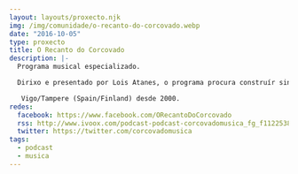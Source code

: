```yaml
---
layout: layouts/proxecto.njk
img: /img/comunidade/o-recanto-do-corcovado.webp
date: "2016-10-05"
type: proxecto
title: O Recanto do Corcovado
description: |-
  Programa musical especializado.

  Dirixo e presentado por Lois Atanes, o programa procura construír sinerxías musicais plurais sen que o estilo ou o país de procedencia importen. Jazz, ritmos étnicos, canción de autor, folk, música tradicional, sons experimentais… todo pode encaixar a través da calidade como único e indiscutible criterio.

   Vigo/Tampere (Spain/Finland) desde 2000.
redes:
  facebook: https://www.facebook.com/ORecantoDoCorcovado
  rss: http://www.ivoox.com/podcast-podcast-corcovadomusica_fg_f1122538_filtro_1.xml
  twitter: https://twitter.com/corcovadomusica
tags:
  - podcast
  - musica
---
```

